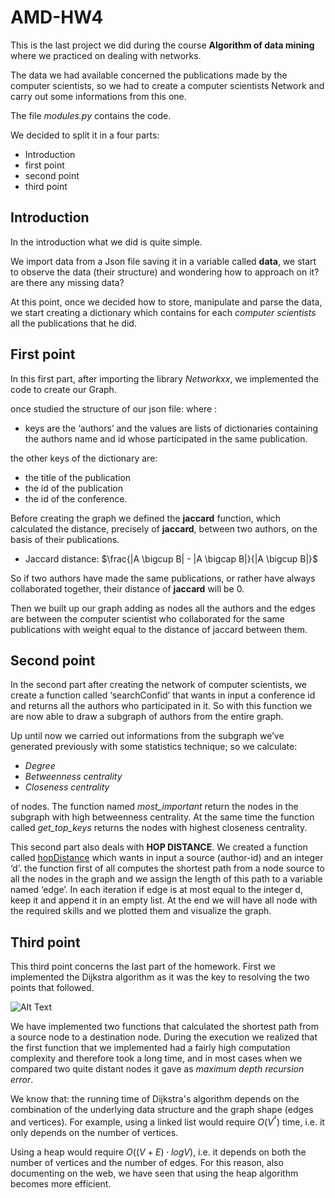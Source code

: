 # AMD-HW4
This is the last project we did during the course **Algorithm of data mining** where we practiced on dealing with networks.

The data we had available concerned the publications made by the computer scientists, so we had to create a computer scientists Network and carry out some informations from this one. 

The file *modules.py* contains the code.

We decided to split it in a four parts:

* Introduction
* first point
* second point
* third point

## Introduction
In the introduction what we did is quite simple.

We import data from a Json file saving it in a variable called **data**, we start to observe the data (their structure) and wondering how to approach on it? are there any missing data? 

At this point, once we decided how to store, manipulate and parse the data, we start creating a dictionary which contains for each *computer scientists* all the publications that he did.

## First point
In this first part, after importing the library *Networkxx*, we implemented the code to create our Graph.

once studied the structure of our json file:
where :

+ keys are the ‘authors’ and the values are lists of dictionaries containing the authors name and id whose participated in the same publication.

the other keys of the dictionary are:

* the title of the publication
* the id of the publication
* the id of the conference.

Before creating the graph we defined the **jaccard** function, which calculated the distance, precisely of **jaccard**, between two authors, on the basis of their publications.

* Jaccard distance: $\frac{|A \bigcup B| - |A \bigcap B|}{|A \bigcup B|}$

So if two authors have made the same publications, or rather have always collaborated together, their distance of **jaccard** will be 0.

Then we built up our graph adding as nodes all the authors and the edges are between the computer scientist who collaborated for the same publications with weight equal to the distance of jaccard between them.

## Second point

In the second part after creating the network of computer scientists, we create a function called ‘searchConfid’ that wants in input a conference id and returns all the authors who participated in it.
So with this function we are now able to draw a subgraph of authors from the entire graph.

Up until now we carried out informations from the subgraph we’ve generated previously with some statistics technique; so we calculate:

+ *Degree*
+ *Betweenness centrality*
+ *Closeness centrality*

of nodes.
The function named *most_important* return the nodes in the subgraph with high betweenness centrality.
At the same time the function called *get_top_keys* returns the nodes with highest closeness centrality.

This second part also deals with **HOP DISTANCE**.
We created a function called [hopDistance](https://www.lifewire.com/what-are-hops-hop-counts-2625905) which wants in input a source (author-id) and an integer ‘d’.
the function first of all computes the shortest path from a node source to all the nodes in the graph and we assign the length of this path to a variable named ‘edge’.
In each iteration if edge is at most equal to the integer d, keep it and append it in an empty list.
At the end we will have all node with the required skills and we plotted them and visualize the graph.

## Third point

This third point concerns the last part of the homework.
First we implemented the Dijkstra algorithm as it was the key to resolving the two points that followed.

![Alt Text](https://media.giphy.com/media/ZkIkk3Y8E6hgc/giphy.gif)

We have implemented two functions that calculated the shortest path from a source node to a destination node.
During the execution we realized that the first function that we implemented had a fairly high computation complexity and therefore took a long time, and in most cases when we compared two quite distant nodes it gave as *maximum depth recursion error*.

We know that:
the running time of Dijkstra's algorithm depends on the combination of the underlying data structure and the graph shape (edges and vertices).
For example, using a linked list would require $O(V^²)$ time, i.e. it only depends on the number of vertices. 

Using a heap would require $O((V + E) \cdot log V)$, i.e. it depends on both the number of vertices and the number of edges.
For this reason, also documenting on the web, we have seen that using the heap algorithm becomes more efficient.


